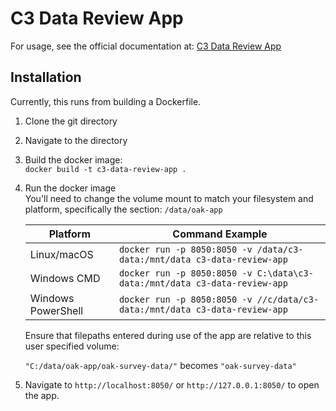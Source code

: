 # C3 Data Review App

For usage, see the official documentation at: [C3 Data Review App](https://c3-data-review-app-157680.gitlab.io/)

## Installation

Currently, this runs from building a Dockerfile. 

1. Clone the git directory
2. Navigate to the directory
3. Build the docker image:  
`docker build -t c3-data-review-app .`
4. Run the docker image  
You'll need to change the volume mount to match your filesystem and platform, specifically the section: `/data/oak-app`  

    | Platform           | Command Example                                                     |
    | ------------------ | ------------------------------------------------------------------- |
    | Linux/macOS        | `docker run -p 8050:8050 -v /data/c3-data:/mnt/data c3-data-review-app`    |
    | Windows CMD        | `docker run -p 8050:8050 -v C:\data\c3-data:/mnt/data c3-data-review-app`  |
    | Windows PowerShell | `docker run -p 8050:8050 -v //c/data/c3-data:/mnt/data c3-data-review-app` |
    
    Ensure that filepaths entered during use of the app are relative to this user specified volume:  
    
    `"C:/data/oak-app/oak-survey-data/"` becomes `"oak-survey-data"`

5. Navigate to `http://localhost:8050/` or `http://127.0.0.1:8050/` to open the app.